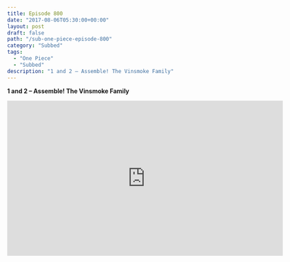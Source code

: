 ```yaml
---
title: Episode 800
date: "2017-08-06T05:30:00+00:00"
layout: post
draft: false
path: "/sub-one-piece-episode-800"
category: "Subbed"
tags:
  - "One Piece"
  - "Subbed"
description: "1 and 2 – Assemble! The Vinsmoke Family"
---
```


**1 and 2 – Assemble! The Vinsmoke Family**

<iframe width="640" height="360" src="https://www.rapidvideo.com/e/G6FRPH1EAA" frameborder="0" marginwidth=0 marginheight=0 scrolling=no allowfullscreen></iframe>

